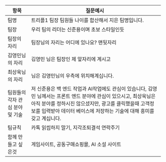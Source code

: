 |항목|질문예시|
|-|-|
| 팀명 | 트리플1 팀장 팀원들 나이를 합산해서 지은 팀명입니다.|
| 팀장 | 우리 팀의 리더는 신준용이며 초보 스타일인듯|
| 팀장의 자리 | 팀장님의 자리는 어디에 있나요? 맨뒷자리|
|김영민님의 자리 | 김영민 님은 팀장인 제 앞자리에 계시고|
|최상욱님의 자리 | 님은 김영민님의 우측에 위치해계십니다.|
|팀원들의 각자 관심 분야 및 기술 | 저 신준용은 백 엔드 작업과 AI작업에도 관심이 있습니다, 김영민 님께서는 프론트 엔드 분야에 관심이 있으시고, 최상욱님은 아직 분야를 정하시진 않으셨지만, 광고를 클릭했을때 고객정보를 입력받아 데이터 베이스에 저장하는 기술에 대해 흥미를 갖고 계십니다.|
|팀규칙 | 카톡 읽씹하지 말기, 지각조퇴결석 연락주기 |
|함께 만들고 싶은것 | 게임사이트, 공동구매쇼핑몰, AI 소설 사이트|